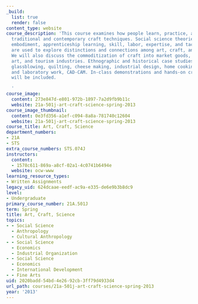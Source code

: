 ```yaml
---
_build:
  list: true
  render: false
content_type: website
course_description: 'This course examines how people learn, practice, and evaluate
  traditional and contemporary craft techniques. Social science theories of design,
  embodiment, apprenticeship learning, skill, labor, expertise, and tacit knowledge
  are used to explore distinctions and connections among art, craft, and science.
  We will also discuss the commoditization of craft into market goods, collectible
  art, and tourism industries. Ethnographic and historical case studies include textiles,
  glassblowing, quilting, cheese making, industrial design, home cooking, factory
  and laboratory work, CAD-CAM. In-class demonstrations and hands-on craft projects
  will be included.

  '
course_image:
  content: 273e847d-e801-972b-1897-7a2d9fb9b11c
  website: 21a-501j-art-craft-science-spring-2013
course_image_thumbnail:
  content: 0e3fd356-a1ef-c094-8a8a-781740c12604
  website: 21a-501j-art-craft-science-spring-2013
course_title: Art, Craft, Science
department_numbers:
- 21A
- STS
extra_course_numbers: STS.074J
instructors:
  content:
  - 1578c611-869a-a8cf-02a1-4c0741b6494e
  website: ocw-www
learning_resource_types:
- Written Assignments
legacy_uid: 624dcaae-eedf-ac9a-e335-de6e9b3b8dc9
level:
- Undergraduate
primary_course_number: 21A.501J
term: Spring
title: Art, Craft, Science
topics:
- - Social Science
  - Anthropology
  - Cultural Anthropology
- - Social Science
  - Economics
  - Industrial Organization
- - Social Science
  - Economics
  - International Development
- - Fine Arts
uid: 2020badd-54bd-4e26-92cb-3ff79d4933d4
url_path: courses/21a-501j-art-craft-science-spring-2013
year: '2013'
---
```

